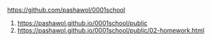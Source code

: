 <https://github.com/pashawol/0001school>
1. <https://pashawol.github.io/0001school/public>
1. <https://pashawol.github.io/0001school/public/02-homework.html>